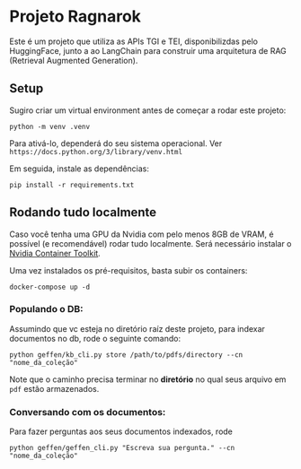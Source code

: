 # Projeto Ragnarok

Este é um projeto que utiliza as APIs TGI e TEI, disponibilizdas pelo HuggingFace, junto a ao LangChain para construir uma arquitetura de RAG (Retrieval Augmented Generation).

## Setup

Sugiro criar um virtual environment antes de começar a rodar este projeto:
```
python -m venv .venv
```
Para ativá-lo, dependerá do seu sistema operacional. Ver `https://docs.python.org/3/library/venv.html`

Em seguida, instale as dependências:

```
pip install -r requirements.txt
```

## Rodando tudo localmente
Caso você tenha uma GPU da Nvidia com pelo menos 8GB de VRAM, é possível (e recomendável) rodar tudo localmente. Será necessário instalar o [Nvidia Container Toolkit](https://docs.nvidia.com/datacenter/cloud-native/container-toolkit/latest/install-guide.html).

Uma vez instalados os pré-requisitos, basta subir os containers:
```
docker-compose up -d
```

### Populando o DB:

Assumindo que vc esteja no diretório raíz deste projeto, para indexar documentos no db, rode o seguinte comando:
```
python geffen/kb_cli.py store /path/to/pdfs/directory --cn "nome_da_coleção"
```
Note que o caminho precisa terminar no **diretório** no qual seus arquivo em `pdf` estão armazenados. 


### Conversando com os documentos:
Para fazer perguntas aos seus documentos indexados, rode
```
python geffen/geffen_cli.py "Escreva sua pergunta." --cn "nome_da_coleção"
```
